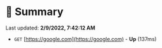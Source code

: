 # 📖 Summary
Last updated: **2/9/2022, 7:42:12 AM**

- `GET` [https://google.com](https://google.com) - **Up** (137ms)
